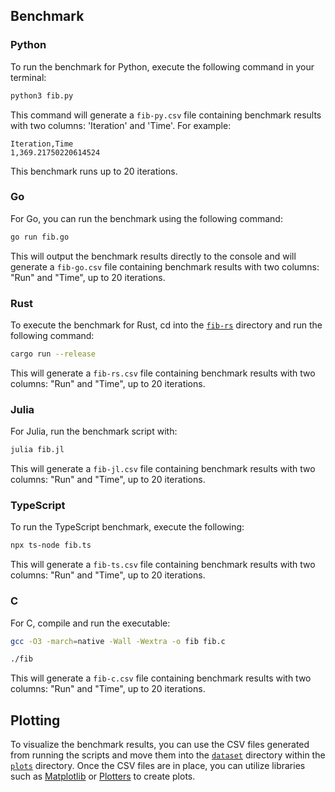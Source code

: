 ## Benchmark

### Python

To run the benchmark for Python, execute the following command in your terminal:

```sh
python3 fib.py
```

This command will generate a `fib-py.csv` file containing benchmark results with two columns: 'Iteration' and 'Time'. For example:

```
Iteration,Time
1,369.21750220614524
```

This benchmark runs up to 20 iterations.

### Go

For Go, you can run the benchmark using the following command:

```sh
go run fib.go
```

This will output the benchmark results directly to the console and will generate a `fib-go.csv` file containing benchmark results with two columns: "Run" and "Time", up to 20 iterations.

### Rust

To execute the benchmark for Rust, cd into the [`fib-rs`](./fib-rs) directory and run the following command:

```sh
cargo run --release
```

This will generate a `fib-rs.csv` file containing benchmark results with two columns: "Run" and "Time", up to 20 iterations.

### Julia

For Julia, run the benchmark script with:

```sh
julia fib.jl
```

This will generate a `fib-jl.csv` file containing benchmark results with two columns: "Run" and "Time", up to 20 iterations.

### TypeScript

To run the TypeScript benchmark, execute the following:

```sh
npx ts-node fib.ts
```

This will generate a `fib-ts.csv` file containing benchmark results with two columns: "Run" and "Time", up to 20 iterations.

### C

For C, compile and run the executable:

```sh
gcc -O3 -march=native -Wall -Wextra -o fib fib.c

./fib
```

This will generate a `fib-c.csv` file containing benchmark results with two columns: "Run" and "Time", up to 20 iterations.

## Plotting

To visualize the benchmark results, you can use the CSV files generated from running the scripts and move them into the [`dataset`](../plots/dataset) directory within the [`plots`](../plots) directory. Once the CSV files are in place, you can utilize libraries such as [Matplotlib](https://matplotlib.org/) or [Plotters](https://docs.rs/plotters/latest/plotters/) to create plots.